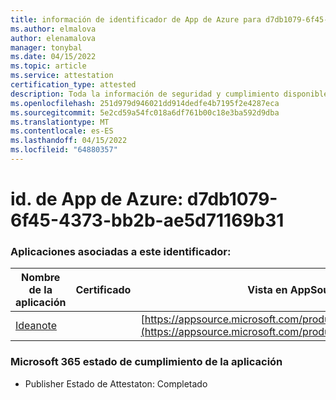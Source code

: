 ```yaml
---
title: información de identificador de App de Azure para d7db1079-6f45-4373-bb2b-ae5d71169b31
ms.author: elmalova
author: elenamalova
manager: tonybal
ms.date: 04/15/2022
ms.topic: article
ms.service: attestation
certification_type: attested
description: Toda la información de seguridad y cumplimiento disponible para d7db1079-6f45-4373-bb2b-ae5d71169b31.
ms.openlocfilehash: 251d979d946021dd914dedfe4b7195f2e4287eca
ms.sourcegitcommit: 5e2cd59a54fc018a6df761b00c18e3ba592d9dba
ms.translationtype: MT
ms.contentlocale: es-ES
ms.lasthandoff: 04/15/2022
ms.locfileid: "64880357"
---
```

# <a name="azure-app-id-d7db1079-6f45-4373-bb2b-ae5d71169b31"></a>id. de App de Azure: d7db1079-6f45-4373-bb2b-ae5d71169b31


### <a name="apps-associated-with-this-id"></a>Aplicaciones asociadas a este identificador:
| **Nombre de la aplicación** | **Certificado** | **Vista en AppSource** |
|--------------|---------------|-----------------------|
| [Ideanote](../forward/WA200003876.md) |  | [https://appsource.microsoft.com/product/office/WA200003876](https://appsource.microsoft.com/product/office/WA200003876) |

### <a name="microsoft-365-app-compliance-status"></a>Microsoft 365 estado de cumplimiento de la aplicación
- Publisher Estado de Attestaton: Completado
